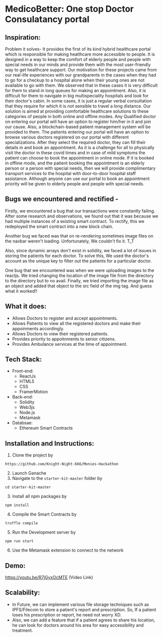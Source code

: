 # MedicoBetter: One stop Doctor Consulatancy portal

## Inspiration:


Problem it solves-
It provides the first of its kind hybrid healthcare portal which is responsible for making healthcare more accessible to people. It is designed in a way to keep the comfort of elderly people and people with special needs in our minds and provide them with the most user-friendly way to get healthcare support. Our motivation for these projects came from our real-life experiences with our grandparents in the cases when they had to go for a checkup to a hospital alone when their young ones are not available to go with them. We observed that in these cases it is very difficult for them to stand in long queues for making an appointment. Also, it is difficult for them to navigate in big multispeciality hospitals and look for their doctor's cabin. In some cases, it is just a regular verbal consultation that they require for which it is not sensible to travel a long distance. Our solution is aimed at providing comfortable healthcare solutions to these categories of people in both online and offline modes. Any Qualified doctor on entering our portal will have an option to register him/her in it and join our cause. Also, a blockchain-based patient management system will be provided to them. The patients entering our portal will have an option to browse various doctors registered on our portal with different specializations. After they select the required doctor, they can fill their details in and book an appointment. As it is a challenge for all to physically visit the doctor in these covid times and in case of mild symptoms the patient can choose to book the appointment in online mode. If it is booked in offline mode, and the patient booking the appointment is an elderly person or a person with special needs, then we will provide complimentary transport services to the hospital with door-to-door hospital staff assistance. Although anyone can use our portal to book an appointment priority will be given to elderly people and people with special needs.

## Bugs we encountered and rectified -
Firstly, we encountered a bug that our transactions were constantly failing. After some research and observations, we found out that
it was because we had multiple instances of a existing smart contract. To rectify, this we redeployed the smart contract into a new block chain.

Another bug we faced was that on re-rendering sometimes image files on the navbar weren't loading. Unfortunately,
We couldn't fix it. T_T

Also, since dynamic arrays don't exist in solidity, we faced a lot of issues in storing the patients for each doctor. To solve this, We used the doctor's account as the unique key to filter out the patients for a particular doctor.

One bug that we encountered was when we were uploading images to the reactjs. We tried changing the location of the image file from the directory to the directory but to no avail. Finally, we tried importing the image file as an object and added that object to the src field of the img tag. And guess what it worked!!


## What it does:
- Allows Doctors to register and accept appointments.
- Allows Patients to view all the registered doctors and make their appoinments accordingly.
- Allows Doctors to view their registered patients.
- Provides priority to appoitnments to senior citizens.
- Provides Ambulance services at the time of appointment.

## Tech Stack:
- Front-end:
  - ReactJs
  - HTML5
  - CSS
  - FramerMotion
- Back-end:
   - Solidity
   - Web3js
   - Node.js
   - Metamask
- Databsae:
   - Ethereum Smart Contracts

## Installation and Instructions:

1. Clone the project by
```
https://github.com/Knight-Night-666/Monies-Hackathon 
```
2. Launch Ganache
2. Navigate to the `starter-kit-master` folder by
```
cd starter-kit-master 
```
3. Install all npm packages by
```
npm install
```
4. Compile the Smart Contracts by
  ```
  truffle compile
  ```
5. Run the Development server by
  ```
  npm run start
  ```
6. Use the Metamask extension to connect to the network
## Demo:
https://youtu.be/R7jGyxOcMTE (Video Link)


## Scalability:
- In Future, we can implement various file storage techniques such as IPFS/Filecoin to store a patient's report and prescription. So, If a patient loses his prescription or report, he need not worry XD.
- Also, we can add a feature that if a patient agrees to share his location, he can look for doctors around his area for easy accessibility and treatment.
